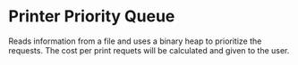 # Printer Priority Queue
Reads information from a file and uses a binary heap to prioritize the requests. The cost per print requets will  be calculated and given to the user. 
